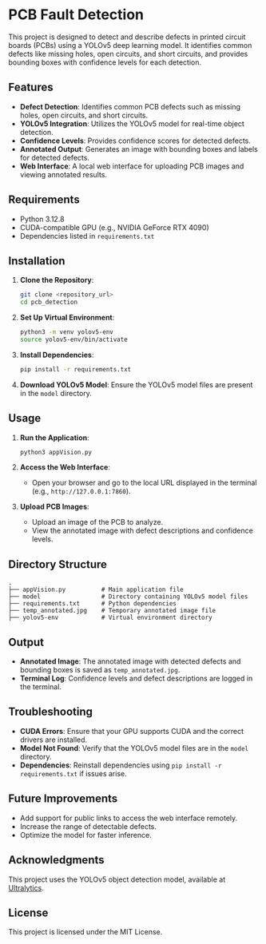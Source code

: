 # PCB Fault Detection 

This project is designed to detect and describe defects in printed circuit boards (PCBs) using a YOLOv5 deep learning model. It identifies common defects like missing holes, open circuits, and short circuits, and provides bounding boxes with confidence levels for each detection.

## Features
- **Defect Detection**: Identifies common PCB defects such as missing holes, open circuits, and short circuits.
- **YOLOv5 Integration**: Utilizes the YOLOv5 model for real-time object detection.
- **Confidence Levels**: Provides confidence scores for detected defects.
- **Annotated Output**: Generates an image with bounding boxes and labels for detected defects.
- **Web Interface**: A local web interface for uploading PCB images and viewing annotated results.

## Requirements
- Python 3.12.8
- CUDA-compatible GPU (e.g., NVIDIA GeForce RTX 4090)
- Dependencies listed in `requirements.txt`

## Installation

1. **Clone the Repository**:
   ```bash
   git clone <repository_url>
   cd pcb_detection
   ```

2. **Set Up Virtual Environment**:
   ```bash
   python3 -m venv yolov5-env
   source yolov5-env/bin/activate
   ```

3. **Install Dependencies**:
   ```bash
   pip install -r requirements.txt
   ```

4. **Download YOLOv5 Model**:
   Ensure the YOLOv5 model files are present in the `model` directory.

## Usage

1. **Run the Application**:
   ```bash
   python3 appVision.py
   ```

2. **Access the Web Interface**:
   - Open your browser and go to the local URL displayed in the terminal (e.g., `http://127.0.0.1:7860`).

3. **Upload PCB Images**:
   - Upload an image of the PCB to analyze.
   - View the annotated image with defect descriptions and confidence levels.

## Directory Structure
```
.
├── appVision.py          # Main application file
├── model                 # Directory containing YOLOv5 model files
├── requirements.txt      # Python dependencies
├── temp_annotated.jpg    # Temporary annotated image file
├── yolov5-env            # Virtual environment directory
```

## Output
- **Annotated Image**: The annotated image with detected defects and bounding boxes is saved as `temp_annotated.jpg`.
- **Terminal Log**: Confidence levels and defect descriptions are logged in the terminal.

## Troubleshooting
- **CUDA Errors**: Ensure that your GPU supports CUDA and the correct drivers are installed.
- **Model Not Found**: Verify that the YOLOv5 model files are in the `model` directory.
- **Dependencies**: Reinstall dependencies using `pip install -r requirements.txt` if issues arise.

## Future Improvements
- Add support for public links to access the web interface remotely.
- Increase the range of detectable defects.
- Optimize the model for faster inference.

## Acknowledgments
This project uses the YOLOv5 object detection model, available at [Ultralytics](https://github.com/ultralytics/yolov5).

## License
This project is licensed under the MIT License.
